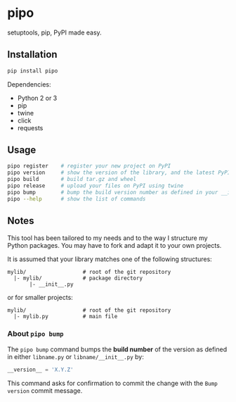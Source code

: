 # pipo

setuptools, pip, PyPI made easy.

## Installation

```bash
pip install pipo
```

Dependencies:

* Python 2 or 3
* pip
* twine
* click
* requests

## Usage

```bash
pipo register    # register your new project on PyPI
pipo version     # show the version of the library, and the latest PyPI version
pipo build       # build tar.gz and wheel
pipo release     # upload your files on PyPI using twine
pipo bump        # bump the build version number as defined in your __init__.py
pipo --help      # show the list of commands
```

## Notes

This tool has been tailored to my needs and to the way I structure my Python packages. You may have to fork and adapt it to your own projects.

It is assumed that your library matches one of the following structures:

```
mylib/                  # root of the git repository
  |- mylib/             # package directory
       |- __init__.py
```

or for smaller projects:

```
mylib/                  # root of the git repository
  |- mylib.py           # main file
```

### About `pipo bump`

The `pipo bump` command bumps the **build number** of the version as defined in either `libname.py` or `libname/__init__.py` by:

```python
__version__ = 'X.Y.Z'
```

This command asks for confirmation to commit the change with the `Bump version` commit message.
